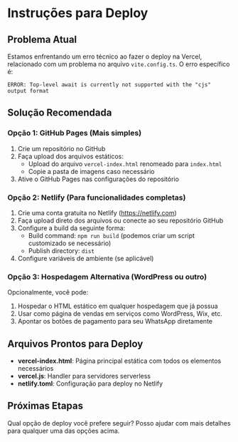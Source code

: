 # Instruções para Deploy

## Problema Atual
Estamos enfrentando um erro técnico ao fazer o deploy na Vercel, relacionado com um problema no arquivo `vite.config.ts`. O erro específico é:

```
ERROR: Top-level await is currently not supported with the "cjs" output format
```

## Solução Recomendada

### Opção 1: GitHub Pages (Mais simples)

1. Crie um repositório no GitHub
2. Faça upload dos arquivos estáticos:
   - Upload do arquivo `vercel-index.html` renomeado para `index.html`
   - Copie a pasta de imagens caso necessário
3. Ative o GitHub Pages nas configurações do repositório

### Opção 2: Netlify (Para funcionalidades completas)

1. Crie uma conta gratuita no Netlify (https://netlify.com)
2. Faça upload direto dos arquivos ou conecte ao seu repositório GitHub
3. Configure a build da seguinte forma:
   - Build command: `npm run build` (podemos criar um script customizado se necessário)
   - Publish directory: `dist`
4. Configure variáveis de ambiente (se aplicável)

### Opção 3: Hospedagem Alternativa (WordPress ou outro)

Opcionalmente, você pode:
1. Hospedar o HTML estático em qualquer hospedagem que já possua
2. Usar como página de vendas em serviços como WordPress, Wix, etc.
3. Apontar os botões de pagamento para seu WhatsApp diretamente

## Arquivos Prontos para Deploy

- **vercel-index.html**: Página principal estática com todos os elementos necessários
- **vercel.js**: Handler para servidores serverless
- **netlify.toml**: Configuração para deploy no Netlify

## Próximas Etapas

Qual opção de deploy você prefere seguir? Posso ajudar com mais detalhes para qualquer uma das opções acima.
